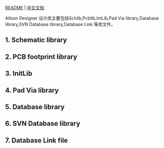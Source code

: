 [README](README.md) | [中文文档](README_zh.md)

Altium Designer 设计库主要包括Schlib,Pcblib,IntLib,Pad Via library,Database library,SVN Database library,Database Link 等库文件。

## 1. Schematic library

## 2. PCB footprint library

## 3. InitLib

## 4. Pad Via library

## 5. Database library

## 6. SVN Database library

## 7. Database Link file